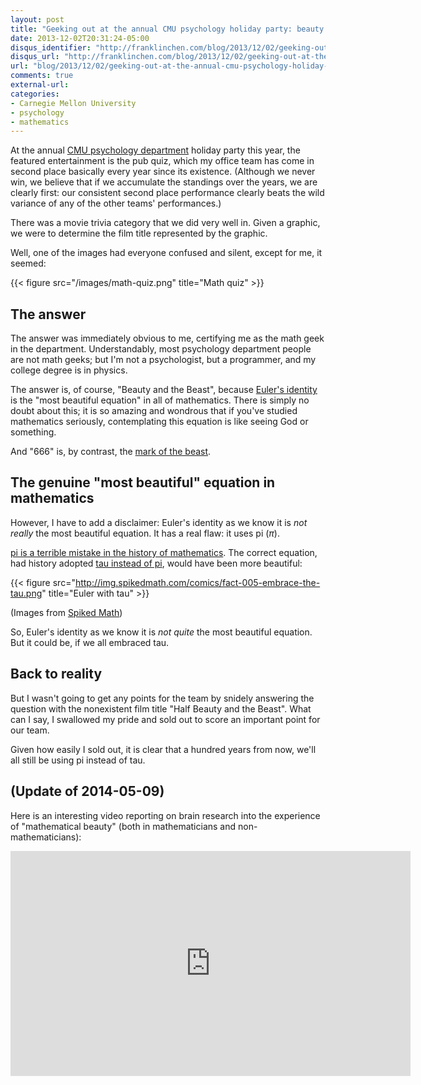```yaml
---
layout: post
title: "Geeking out at the annual CMU psychology holiday party: beauty and selling out"
date: 2013-12-02T20:31:24-05:00
disqus_identifier: "http://franklinchen.com/blog/2013/12/02/geeking-out-at-the-annual-cmu-psychology-holiday-party/"
disqus_url: "http://franklinchen.com/blog/2013/12/02/geeking-out-at-the-annual-cmu-psychology-holiday-party/"
url: "blog/2013/12/02/geeking-out-at-the-annual-cmu-psychology-holiday-party/"
comments: true
external-url: 
categories: 
- Carnegie Mellon University
- psychology
- mathematics
---
```

At the annual [CMU psychology department](http://www.psy.cmu.edu/) holiday party this year, the featured entertainment is the pub quiz, which my office team has come in second place basically every year since its existence. (Although we never win, we believe that if we accumulate the standings over the years, we are clearly first: our consistent second place performance clearly beats the wild variance of any of the other teams' performances.)

There was a movie trivia category that we did very well in. Given a graphic, we were to determine the film title represented by the graphic.

Well, one of the images had everyone confused and silent, except for me, it seemed:

{{< figure src="/images/math-quiz.png" title="Math quiz" >}}

<!--more-->

## The answer

The answer was immediately obvious to me, certifying me as the math geek in the department. Understandably, most psychology department people are not math geeks; but I'm not a psychologist, but a programmer, and my college degree is in physics.

The answer is, of course, "Beauty and the Beast", because [Euler's identity](http://en.wikipedia.org/wiki/Euler%27s_identity) is the "most beautiful equation" in all of mathematics. There is simply no doubt about this; it is so amazing and wondrous that if you've studied mathematics seriously, contemplating this equation is like seeing God or something.

And "666" is, by contrast, the [mark of the beast](http://en.wikipedia.org/wiki/Number_of_the_beast).

## The genuine "most beautiful" equation in mathematics

However, I have to add a disclaimer: Euler's identity as we know it is *not really* the most beautiful equation. It has a real flaw: it uses pi (*π*).

[pi is a terrible mistake in the history of mathematics](/blog/2012/03/14/for-real-geeks-today-is-not-pi-day-but-half-tau-day/). The correct equation, had history adopted [tau instead of pi](http://tauday.com/), would have been more beautiful:

{{< figure src="http://img.spikedmath.com/comics/fact-005-embrace-the-tau.png" title="Euler with tau" >}}

(Images from [Spiked Math](http://spikedmath.com/fact-005.html))

So, Euler's identity as we know it is *not quite* the most beautiful equation. But it could be, if we all embraced tau.

## Back to reality

But I wasn't going to get any points for the team by snidely answering the question with the nonexistent film title "Half Beauty and the Beast". What can I say, I swallowed my pride and sold out to score an important point for our team.

Given how easily I sold out, it is clear that a hundred years from now, we'll all still be using pi instead of tau.

## (Update of 2014-05-09)

Here is an interesting video reporting on brain research into the experience of "mathematical beauty" (both in mathematicians and non-mathematicians):

<iframe id="dit-video-embed" width="640" height="360"
src="http://snagplayer.video.dp.discovery.com/855979/snag-it-player.htm?auto=no"
frameborder="0" scrolling="no" allowtransparency="true"></iframe>
